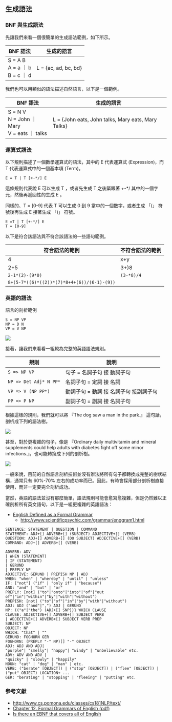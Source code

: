 ## 生成語法

### BNF 與生成語法

先讓我們來看一個很簡單的生成語法範例，如下所示。

BNF 語法 | 生成的語言
---------|------------------
S = A B <br/>A = a ｜ b<br/>B = c ｜ d   |   L = {ac, ad, bc, bd}

我們也可以用類似的語法描述自然語言，以下是一個範例。

BNF 語法 | 生成的語言
---------|------------------
S = N V <br/>N = John ｜ Mary<br/>V = eats ｜ talks   |   L = {John eats, John talks, Mary eats, Mary Talks}

### 運算式語法

以下規則描述了一個數學運算式的語法，其中的 E 代表運算式 (Expression)，而 T 代表運算式中的一個基本項 (Term)。

```
E = T | T [+-*/] E 
```

這條規則代表說 E 可以生成 T ，或者先生成 T 之後緊跟著 +-*/ 其中的一個字元，然後再遞回性的生成 E 。

同樣的、T = [0-9] 代表 T 可以生成 0 到 9 當中的一個數字，或者生成 「(」 符號後再生成 E 接著生成 「)」 符號。

```
E =T | T [+-*/] E
T = [0-9]
```

以下是符合該語法與不符合該語法的一些語句範例。

符合語法的範例 | 不符合語法的範例
--------------|----------------------------
4   | x+y
2+5 | 3+)8
`2-1*(2)-(9*0)` | `(3-*8)/4`
`8+(5-7*((6)*((2))*(7)*8+4+(6))/(6-1)-(9))` | 

### 英語的語法


語言的剖析範例

```
S = NP VP
NP = D N
VP = V NP
```

![](./img/EnglishTree1.png)

接著，讓我們來看看一組較為完整的英語語法規則。

規則        | 說明
------------|--------------------------
`S => NP VP` | 句子 = 名詞子句 接 動詞子句
`NP => Det Adj* N PP*` | 名詞子句 = 定詞 接 名詞
`VP => V (NP PP*)` | 動詞子句 = 動詞 接 名詞子句 接副詞子句
`PP => P NP` | 副詞子句 = 副詞 接 名詞子句


根據這樣的規則，我們就可以將 『The dog saw a man in the park.』 這句話，剖析成下列的語法樹。

![](./img/EnglishTree2.png)

甚至，對於更複雜的句子，像是 『Ordinary daily multivitamin and mineral supplements could help adults with diabetes fight off some minor infections.』，也可能轉換成下列的剖析樹。

![](./img/EnglishTree3.png)

一般來說，目前的自然語言剖析技術並沒有辦法將所有句子都轉換成完整的樹狀結構，通常只有 60%-70% 左右的成功率而已。因此，有時會採用部分剖析樹直接使用，而非一定要完全剖析成功。

當然，英語的語法並沒有那麼簡單，語法規則可能會愈寫愈複雜，但是仍然難以正確剖析所有英文語句，以下是一組更複雜的英語語法：

* [English Defined as a Formal Grammar](http://able2know.org/topic/30765-1)
  * http://www.scientificpsychic.com/grammar/enggram1.html

```
SENTENCE: STATEMENT | QUESTION | COMMAND 
STATEMENT: ADJ+[] ADVERB+[] (SUBJECT) ADJECTIVE+[] (VERB)
QUESTION: ADJ+[] ADVERB+[] (DO SUBJECT) ADJECTIVE+[] (VERB)
COMMAND: ADJ+[] ADVERB+[] (VERB)

ADVERB: ADV
| WHEN (STATEMENT)
| IF (STATEMENT) 
| GERUND 
| PREPLY NP
ADJECTIVE: GERUND | PREPISH NP | ADJ
WHEN: "when" | "whereby" | "until" | "unless" 
IF: ["not"] ("if" | "only if" | "because") 
AND: "and" | "but" | "or"
PREPLY: [not] ("to"|"onto"|"into"|"of"|"out of"|"in"|"within"|"by"|"with"|"without")
PREPISH: [not] ("to"|"of"|"in"|"by"|"with"|"without")
ADJ: ADJ ("and"|",") ADJ | GERUND
NP: (("a"|"the") (ADJ+[] SNP))} WHICH CLAUSE
CLAUSE: ADJECTIVE+[] ADVERB+[] SUBJECT VERB
| ADJECTIVE+[] ADVERB+[] SUBJECT VERB PREP 
SUBJECT: NP
OBJECT: NP
WHICH: "that" | ""
GERUND: FOGHORN GER
FOGHORN: (PREPLY "-" NP)[] "-" OBJECT
ADJ: ADJ AND ADJ|
"purple"| "smelly"| "happy"| "windy" | "unbelievable" etc.
ADV: ADV AND ADV |
"quicky" | "slowly" | "happily"
NOUN: "cat" | "dog" | "man" | etc.
VERB: ("berate" [OBJECT]) | ("stop" [OBJECT]) | ("flee" [OBJECT]) | ("put" OBJECT) LOCATION+ ...
GER: "berating" | "stopping" | "fleeing" | "putting" etc.
```


### 參考文獻
* <http://www.cs.pomona.edu/classes/cs181NLP/text/>
 * [Chapter 12. Formal Grammars of English (pdf)](http://www.cs.pomona.edu/classes/cs181NLP/text/12.pdf)
* [Is there an EBNF that covers all of English](http://english.stackexchange.com/questions/32447/is-there-an-ebnf-that-covers-all-of-english)
